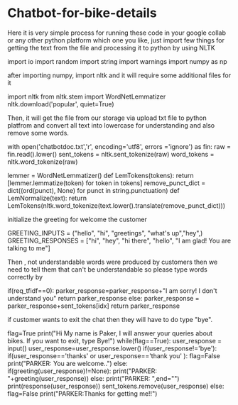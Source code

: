 # Chatbot-for-bike-details

Here it is very simple process for running these code in your google collab or any other python platform which one you like, just import few things for getting the text from the file and processing it to python by using NLTK 

import io
import random
import string
import warnings
import numpy as np

after importing numpy, import nltk and it will require some additional files for it

import nltk
from nltk.stem import WordNetLemmatizer
nltk.download('popular', quiet=True)

Then, it will get the file from our storage via upload txt file to python platfrom and convert all text into lowercase for understanding and also remove some words.

with open('chatbotdoc.txt','r', encoding='utf8', errors ='ignore') as fin:
    raw = fin.read().lower()
sent_tokens = nltk.sent_tokenize(raw)
word_tokens = nltk.word_tokenize(raw)

lemmer = WordNetLemmatizer()
def LemTokens(tokens):
    return [lemmer.lemmatize(token) for token in tokens]
remove_punct_dict = dict((ord(punct), None) for punct in string.punctuation)
def LemNormalize(text):
    return LemTokens(nltk.word_tokenize(text.lower().translate(remove_punct_dict)))

initialize the greeting for welcome the customer

GREETING_INPUTS = ("hello", "hi", "greetings", "what's up","hey",)
GREETING_RESPONSES = ["hi", "hey", "hi there", "hello", "I am glad! You are talking to me"]

Then , not understandable words were produced by customers then we need to tell them that can't be understandable so please type words correctly by

if(req_tfidf==0):
        parker_response=parker_response+"I am sorry! I don't understand you"
        return parker_response
    else:
        parker_response = parker_response+sent_tokens[idx]
        return parker_response

if customer wants to exit the chat then they will have to do type "bye".

flag=True
print("Hi My name is Paker, I will answer your queries about bikes. If you want to exit, type Bye!")
while(flag==True):
    user_response = input()
    user_response=user_response.lower()
    if(user_response!='bye'):
        if(user_response=='thanks' or user_response=='thank you' ):
            flag=False
            print("PARKER: You are welcome..")
        else:
            if(greeting(user_response)!=None):
                print("PARKER: "+greeting(user_response))
            else:
                print("PARKER: ",end="")
                print(response(user_response))
                sent_tokens.remove(user_response)
    else:
        flag=False
        print("PARKER:Thanks for getting me!!")  
